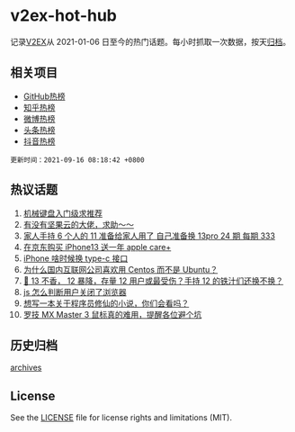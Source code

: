 # v2ex-hot-hub

 记录[V2EX](https://www.v2ex.com/)从 2021-01-06 日至今的热门话题。每小时抓取一次数据，按天[归档](archives)。
 
 ## 相关项目

- [GitHub热榜](https://github.com/snaildev/github-hot-hub)
- [知乎热榜](https://github.com/snaildev/zhihu-hot-hub)
- [微博热榜](https://github.com/snaildev/weibo-hot-hub)
- [头条热榜](https://github.com/snaildev/toutiao-hot-hub)
- [抖音热榜](https://github.com/snaildev/douyin-hot-hub)


 `更新时间：2021-09-16 08:18:42 +0800`

## 热议话题

1. [机械键盘入门级求推荐](https://www.v2ex.com/t/801896)
1. [有没有坚果云的大佬，求助～～](https://www.v2ex.com/t/801937)
1. [家人手持 6 个人的 11 准备给家人用了 自己准备换 13pro 24 期 每期 333](https://www.v2ex.com/t/801914)
1. [在京东购买 iPhone13 送一年 apple care+](https://www.v2ex.com/t/801902)
1. [iPhone 啥时候换 type-c 接口](https://www.v2ex.com/t/801918)
1. [为什么国内互联网公司喜欢用 Centos 而不是 Ubuntu？](https://www.v2ex.com/t/802052)
1. [📱 13 不香， 12 暴降，存量 12 用户或最受伤？手持 12 的铁汁们还换不换？](https://www.v2ex.com/t/802011)
1. [js 怎么判断用户关闭了浏览器](https://www.v2ex.com/t/801913)
1. [想写一本关于程序员修仙的小说，你们会看吗？](https://www.v2ex.com/t/802036)
1. [罗技 MX Master 3 鼠标真的难用，提醒各位避个坑](https://www.v2ex.com/t/801972)

## 历史归档

[archives](archives)

## License

See the [LICENSE](LICENSE) file for license rights and limitations (MIT).
